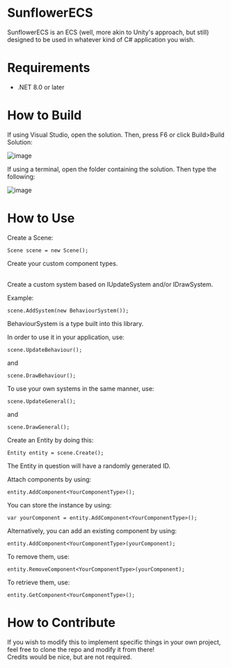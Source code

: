 # SunflowerECS
 
SunflowerECS is an ECS (well, more akin to Unity's approach, but still) designed to be used in whatever kind of C# application you wish.

# Requirements
- .NET 8.0 or later

# How to Build
If using Visual Studio, open the solution. Then, press F6 or click Build>Build Solution:

![image](https://github.com/user-attachments/assets/8157cf46-2aaa-4f9c-b215-752d5cabe013)

If using a terminal, open the folder containing the solution. Then type the following:

![image](https://github.com/user-attachments/assets/da9c48dd-bfc5-4503-8577-fcf7ca41dbdb)


# How to Use

Create a Scene:

```Scene scene = new Scene();```

Create your custom component types.<br><br>

Create a custom system based on IUpdateSystem and/or IDrawSystem.

Example:

```scene.AddSystem(new BehaviourSystem());```

BehaviourSystem is a type built into this library.

In order to use it in your application, use:

```scene.UpdateBehaviour();```

and

```scene.DrawBehaviour();```

To use your own systems in the same manner, use:

```scene.UpdateGeneral();```

and

```scene.DrawGeneral();```

Create an Entity by doing this:

```Entity entity = scene.Create();```

The Entity in question will have a randomly generated ID.

Attach components by using:

```entity.AddComponent<YourComponentType>();```

You can store the instance by using:

```var yourComponent = entity.AddComponent<YourComponentType>();```

Alternatively, you can add an existing component by using:

```entity.AddComponent<YourComponentType>(yourComponent);```

To remove them, use:

```entity.RemoveComponent<YourComponentType>(yourComponent);```

To retrieve them, use:

```entity.GetComponent<YourComponentType>();```

# How to Contribute

If you wish to modify this to implement specific things in your own project, feel free to clone the repo and modify it from there!<br>
Credits would be nice, but are not required.
